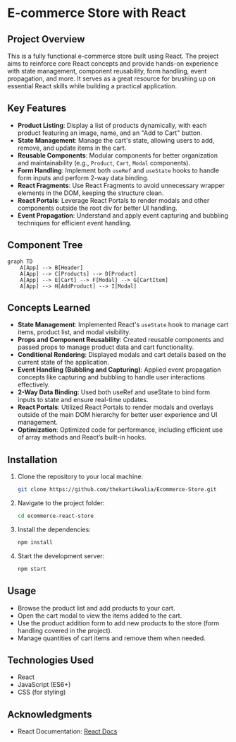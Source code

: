 # E-commerce Store with React

## Project Overview
This is a fully functional e-commerce store built using React. The project aims to reinforce core React concepts and provide hands-on experience with state management, component reusability, form handling, event propagation, and more. It serves as a great resource for brushing up on essential React skills while building a practical application.

## Key Features
- **Product Listing**: Display a list of products dynamically, with each product featuring an image, name, and an "Add to Cart" button.
- **State Management**: Manage the cart's state, allowing users to add, remove, and update items in the cart.
- **Reusable Components**: Modular components for better organization and maintainability (e.g., `Product`, `Cart`, `Modal` components).
- **Form Handling**: Implement both `useRef` and `useState` hooks to handle form inputs and perform 2-way data binding.
- **React Fragments**: Use React Fragments to avoid unnecessary wrapper elements in the DOM, keeping the structure clean.
- **React Portals**: Leverage React Portals to render modals and other components outside the root div for better UI handling.
- **Event Propagation**: Understand and apply event capturing and bubbling techniques for efficient event handling.

## Component Tree
```mermaid
graph TD 
    A[App] --> B[Header] 
    A[App] --> C[Products] --> D[Product]
    A[App] --> E[Cart] --> F[Modal] --> G[CartItem]
    A[App] --> H[AddProduct] --> I[Modal]
```

## Concepts Learned
- **State Management**: Implemented React's `useState` hook to manage cart items, product list, and modal visibility.
- **Props and Component Reusability**: Created reusable components and passed props to manage product data and cart functionality.
- **Conditional Rendering**: Displayed modals and cart details based on the current state of the application.
- **Event Handling (Bubbling and Capturing)**: Applied event propagation concepts like capturing and bubbling to handle user interactions effectively.
- **2-Way Data Binding**: Used both useRef and useState to bind form inputs to state and ensure real-time updates.
- **React Portals**: Utilized React Portals to render modals and overlays outside of the main DOM hierarchy for better user experience and UI management.
- **Optimization**: Optimized code for performance, including efficient use of array methods and React’s built-in hooks.

## Installation
1. Clone the repository to your local machine:
   ```bash
   git clone https://github.com/thekartikwalia/Ecommerce-Store.git
2. Navigate to the project folder:
    ```bash
    cd ecommerce-react-store
3. Install the dependencies:
    ```bash
    npm install
4. Start the development server:
    ```bash
    npm start

## Usage
- Browse the product list and add products to your cart.
- Open the cart modal to view the items added to the cart.
- Use the product addition form to add new products to the store (form handling covered in the project).
- Manage quantities of cart items and remove them when needed.

## Technologies Used
- React
- JavaScript (ES6+)
- CSS (for styling)

## Acknowledgments
- React Documentation: [React Docs](https://react.dev/)